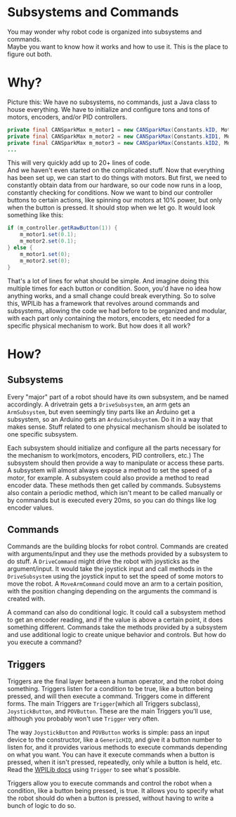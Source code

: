 # Subsystems and Commands

You may wonder why robot code is organized into subsystems and commands.  
Maybe you want to know how it works and how to use it. This is the place to figure out both.

# Why?

Picture this: We have no subsystems, no commands, just a Java class to house everything. We have to initialize and configure tons and tons of motors, encoders, and/or PID controllers.

```java
private final CANSparkMax m_motor1 = new CANSparkMax(Constants.kID, MotorType.kBrushless);
private final CANSparkMax m_motor2 = new CANSparkMax(Constants.kID1, MotorType.kBrushless);
private final CANSparkMax m_motor3 = new CANSparkMax(Constants.kID2, MotorType.kBrushless);
...
```

This will very quickly add up to 20+ lines of code.  
And we haven't even started on the complicated stuff. Now that everything has been set up, we can start to do things with motors. But first, we need to constantly obtain data from our hardware, so our code now runs in a loop, constantly checking for conditions. Now we want to bind our controller buttons to certain actions, like spinning our motors at 10% power, but only when the button is pressed. It should stop when we let go. It would look something like this:

```java
if (m_controller.getRawButton(1)) {
	m_motor1.set(0.1);
	m_motor2.set(0.1);
} else {
	m_motor1.set(0);
	m_motor2.set(0);
}
```

That's a lot of lines for what should be simple. And imagine doing this multiple times for each button or condition. Soon, you'd have no idea how anything works, and a small change could break everything. So to solve this, WPILib has a framework that revolves around commands and subsystems, allowing the code we had before to be organized and modular, with each part only containing the motors, encoders, etc needed for a specific physical mechanism to work. But how does it all work?

# How?

## Subsystems

Every "major" part of a robot should have its own subsystem, and be named accordingly. A drivetrain gets a `DriveSubsystem`, an arm gets an `ArmSubsystem`, but even seemingly tiny parts like an Arduino get a subsystem, so an Arduino gets an `ArduinoSubsystem`. Do it in a way that makes sense. Stuff related to one physical mechanism should be isolated to one specific subsystem.

Each subsystem should initialize and configure all the parts necessary for the mechanism to work(motors, encoders, PID controllers, etc.) The subsystem should then provide a way to manipulate or access these parts. A subsystem will almost always expose a method to set the speed of a motor, for example. A subsystem could also provide a method to read encoder data. These methods then get called by commands. Subsystems also contain a periodic method, which isn't meant to be called manually or by commands but is executed every 20ms, so you can do things like log encoder values.

## Commands

Commands are the building blocks for robot control. Commands are created with arguments/input and they use the methods provided by a subsystem to do stuff. A `DriveCommand` might drive the robot with joysticks as the argument/input. It would take the joystick input and call methods in the `DriveSubsystem` using the joystick input to set the speed of some motors to move the robot. A `MoveArmCommand` could move an arm to a certain position, with the position changing depending on the arguments the command is created with.

A command can also do conditional logic. It could call a subsystem method to get an encoder reading, and if the value is above a certain point, it does something different. Commands take the methods provided by a subsystem and use additional logic to create unique behavior and controls. But how do you execute a command?

## Triggers

Triggers are the final layer between a human operator, and the robot doing something. Triggers listen for a condition to be true, like a button being pressed, and will then execute a command. Triggers come in different forms. The main Triggers are `Trigger`(which all Triggers subclass), `JoystickButton`, and `POVButton`. These are the main Triggers you'll use, although you probably won't use `Trigger` very often.

The way `JoystickButton` and `POVButton` works is simple: pass an input device to the constructor, like a `GenericHID`, and give it a button number to listen for, and it provides various methods to execute commands depending on what you want. You can have it execute commands when a button is pressed, when it isn't pressed, repeatedly, only while a button is held, etc. Read the [WPILib docs](https://docs.wpilib.org/en/stable/docs/software/commandbased/binding-commands-to-triggers.html) using `Trigger` to see what's possible.

Triggers allow you to execute commands and control the robot when a condition, like a button being pressed, is true. It allows you to specify what the robot should do when a button is pressed, without having to write a bunch of logic to do so.
